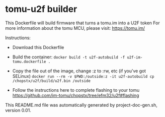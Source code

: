 # tomu-u2f builder

This Dockerfile will build firmware that turns a tomu.im into a U2F token
For more information about the tomu MCU, please visit: https://tomu.im/

Instructions:
* Download this Dockerfile
* Build the container:
`docker build -t u2f-autobuild -f u2f-im-tomu.dockerfile .`

* Copy the file out of the image, change :z to :rw, etc (if you've got SELinux)
`docker run --rm -v $PWD:/outside:z -it u2f-autobuild cp /chopstx/u2f/build/u2f.bin /outside`

* Follow the instructions here to complete flashing to your tomu
https://github.com/im-tomu/chopstx/tree/efm32/u2f#flashing

This README.md file was automatically generated by project-doc-gen.sh, version 0.01.
